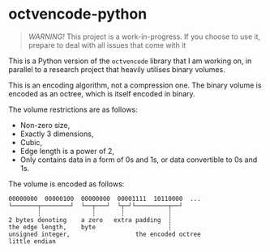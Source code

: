 # octvencode-python
> *WARNING!* This project is a work-in-progress. If you choose to use it, prepare to deal with all issues that come with it

This is a Python version of the `octvencode` library that I am working on, in parallel to a research project that heavily utilises binary volumes.

This is an encoding algorithm, not a compression one. The binary volume is encoded as an octree, which is itself encoded in binary.

The volume restrictions are as follows:
* Non-zero size,
* Exactly 3 dimensions,
* Cubic,
* Edge length is a power of 2,
* Only contains data in a form of 0s and 1s, or data convertible to 0s and 1s.

The volume is encoded as follows:
```
00000000  00000100  00000000  00001111  10110000  ...
└───────┬────────┘  └──┬───┘  └┬─┘└─────────┬──┘
        ┆              ┆       ┆            ┆
2 bytes denoting    a zero   extra padding  ┆
the edge length,    byte                    ┆
unsigned integer,                  the encoded octree
little endian
```
